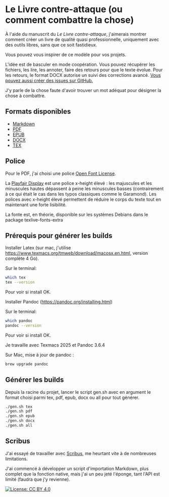 # Le Livre contre-attaque (ou comment combattre la chose)

À l'aide du manuscrit du *Le Livre contre-attaque*, j'aimerais montrer comment créer un livre de qualité quasi professionnelle, uniquement avec des outils libres, sans que ce soit fastidieux.

Vous pouvez vous inspirer de ce modèle pour vos projets.

L'idée est de basculer en mode coopération.
Vous pouvez récupérer les fichiers, les lire, les annoter, faire des retours pour que le texte évolue.
Pour les retours, le format DOCX autorise un suivi des corrections avancé.
[Vous pouvez aussi créer des issues sur GitHub.](https://github.com/tcrouzet/TheBookStrikeBack/issues)

J'y parle de la chose faute d'avoir trouver un mot adéquat pour désigner la chose à combattre.

## Formats disponibles

- [Markdown](src/LivreContreAttaque.md)
- [PDF](builds/LivreContreAttaque.pdf)
- [EPUB](builds/LivreContreAttaque.epub)
- [DOCX](builds/LivreContreAttaque.docx)
- [TEX](builds/LivreContreAttaque.tex)

## Police

Pour le PDF, j'ai choisi une police [Open Font License](https://openfontlicense.org/open-font-license-official-text/).

La [Playfair Display](https://fonts.google.com/specimen/Playfair+Display?query=Playfair) est une police x-height élevé : les majuscules et les minuscules hautes dépassent à peine les minuscules basses (contrairement à ce qui était le cas dans les typos classiques comme le Garamond). Les polices avec  x-height élevé permettent de réduire le corps du texte tout en maintenant une forte lisibilité.

La fonte est, en théorie, disponible sur les systèmes Debians dans le package texlive-fonts-extra

## Prérequis pour générer les builds

Installer Latex (sur mac, j'utilise https://www.texmacs.org/tmweb/download/macosx.en.html, version complète 4 Go).

Sur le terminal:

```bash
which tex
tex --version
```

Pour voir si install OK.

Installer Pandoc (https://pandoc.org/installing.html)

Sur le terminal:

```bash
which pandoc
pandoc --version
```

Pour voir si install OK.

Je travaille avec Texmacs 2025 et Pandoc 3.6.4

Sur Mac, mise à jour de pandoc :

```bash
brew upgrade pandoc
```

## Générer les builds

Depuis la racine du projet, lancer le script gen.sh avec en argument le format choisi parmi tex, pdf, epub, docx ou all pour tout générer.

```bash
./gen.sh tex
./gen.sh pdf
./gen.sh epub
./gen.sh docx
./gen.sh all
```

## Scribus

J'ai essayé de travailler avec [Scribus](https://www.scribus.net/), me heurtant vite à de nombreuses limitations.

J'ai commencé à développer un script d'importation Markdown, plus complet que la fonction native, mais j'ai un peu jeté l'éponge, tant l'API est limité (faudra que j'y revienne).

[![License: CC BY 4.0](https://img.shields.io/badge/License-CC%20BY%204.0-lightgrey.svg)](https://creativecommons.org/licenses/by/4.0/)
